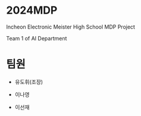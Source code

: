 # 2024MDP 
Incheon Electronic Meister High School MDP Project

Team 1 of AI Department

# 팀원
- 유도휘(조장)

- 이나영

- 이선재
